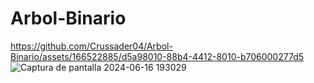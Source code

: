 # Arbol-Binario
https://github.com/Crussader04/Arbol-Binario/assets/166522885/d5a98010-88b4-4412-8010-b706000277d5
![Captura de pantalla 2024-06-16 193029](https://github.com/Crussader04/Arbol-Binario/assets/166523346/ad543477-5b52-47d9-b1df-b4baf3ca6f8f)
